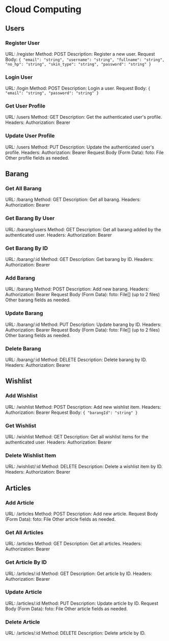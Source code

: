 # Cloud Computing

## Users
### Register User
URL: /register
Method: POST
Description: Register a new user.
Request Body:
`{
    "email": "string",
    "username": "string",
    "fullname": "string",
    "no_hp": "string",
    "skin_type": "string",
    "password": "string"
}`

### Login User
URL: /login
Method: POST
Description: Login a user.
Request Body:
`{
  "email": "string",
  "password": "string"
}`

### Get User Profile
URL: /users
Method: GET
Description: Get the authenticated user's profile.
Headers:
Authorization: Bearer <token>

### Update User Profile
URL: /users
Method: PUT
Description: Update the authenticated user's profile.
Headers:
Authorization: Bearer <token>
Request Body (Form Data):
foto: File
Other profile fields as needed.

## Barang
### Get All Barang
URL: /barang
Method: GET
Description: Get all barang.
Headers:
Authorization: Bearer <token>

### Get Barang By User
URL: /barang/users
Method: GET
Description: Get all barang added by the authenticated user.
Headers:
Authorization: Bearer <token>

### Get Barang By ID
URL: /barang/:id
Method: GET
Description: Get barang by ID.
Headers:
Authorization: Bearer <token>

### Add Barang
URL: /barang
Method: POST
Description: Add new barang.
Headers:
Authorization: Bearer <token>
Request Body (Form Data):
foto: File[] (up to 2 files)
Other barang fields as needed.

### Update Barang
URL: /barang/:id
Method: PUT
Description: Update barang by ID.
Headers:
Authorization: Bearer <token>
Request Body (Form Data):
foto: File[] (up to 2 files)
Other barang fields as needed.

### Delete Barang
URL: /barang/:id
Method: DELETE
Description: Delete barang by ID.
Headers:
Authorization: Bearer <token>

## Wishlist
### Add Wishlist
URL: /wishlist
Method: POST
Description: Add new wishlist item.
Headers:
Authorization: Bearer <token>
Request Body:
`{
  "barangId": "string"
}`

### Get Wishlist
URL: /wishlist
Method: GET
Description: Get all wishlist items for the authenticated user.
Headers:
Authorization: Bearer <token>

### Delete Wishlist Item
URL: /wishlist/:id
Method: DELETE
Description: Delete a wishlist item by ID.
Headers:
Authorization: Bearer <token>

## Articles
### Add Article
URL: /articles
Method: POST
Description: Add new article.
Request Body (Form Data):
foto: File
Other article fields as needed.

### Get All Articles
URL: /articles
Method: GET
Description: Get all articles.
Headers:
Authorization: Bearer <token>

### Get Article By ID
URL: /articles/:id
Method: GET
Description: Get article by ID.
Headers:
Authorization: Bearer <token>

### Update Article
URL: /articles/:id
Method: PUT
Description: Update article by ID.
Request Body (Form Data):
foto: File
Other article fields as needed.

### Delete Article
URL: /articles/:id
Method: DELETE
Description: Delete article by ID.
